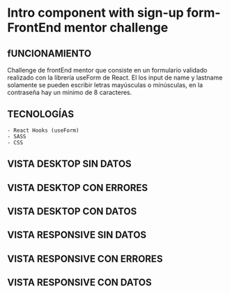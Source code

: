 # Intro component with sign-up form- FrontEnd mentor challenge

## fUNCIONAMIENTO

Challenge de frontEnd mentor que consiste en un formulario validado realizado con la librería useForm de React.
El los input de name y lastname solamente se pueden escribir letras mayúsculas o minúsculas, en la contraseña hay un mínimo de 8 caracteres.

## TECNOLOGÍAS

    - React Hooks (useForm)
    - SASS
    - CSS

## VISTA DESKTOP SIN DATOS

## VISTA DESKTOP CON ERRORES

## VISTA DESKTOP CON DATOS

## VISTA RESPONSIVE SIN DATOS

## VISTA RESPONSIVE CON ERRORES

## VISTA RESPONSIVE CON DATOS
